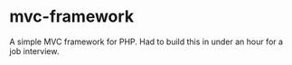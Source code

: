 mvc-framework
=============

A simple MVC framework for PHP. Had to build this in under an hour for a job interview. 
